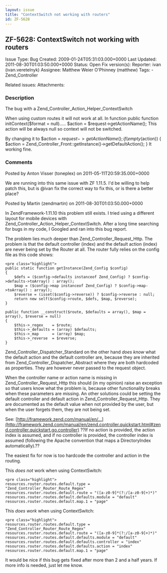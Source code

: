 ```yaml
---
layout: issue
title: "ContextSwitch not working with routers"
id: ZF-5628
---
```


ZF-5628: ContextSwitch not working with routers
-----------------------------------------------

 Issue Type: Bug Created: 2009-01-24T05:31:03.000+0000 Last Updated: 2011-08-30T01:03:50.000+0000 Status: Open Fix version(s): 
 Reporter:  ivan (ivan.veretelnyk)  Assignee:  Matthew Weier O'Phinney (matthew)  Tags: - Zend\_Controller
 
 Related issues: 
 Attachments: 
### Description

The bug with a Zend\_Controller\_Action\_Helper\_ContextSwitch

When using custom routes it will not work at all. In function public function initContext($format = null)..... $action = $request->getActionName(); This action will be always null so context will not be switched.

By changing it to $action = $request->getActionName(); if (empty($action)) { $action = Zend\_Controller\_Front::getInstance()->getDefaultAction(); } It working fine.

 

 

### Comments

Posted by Anton Visser (toneplex) on 2011-05-11T20:59:35.000+0000

We are running into this same issue with ZF 1.11.5. I'd be willing to help patch this, but is @ivan fix the correct way to fix this, or is there a better place?

 

 

Posted by Martin (zendmartin) on 2011-08-30T01:03:50.000+0000

In ZendFramework-1.11.10 this problem still exists. I tried using a different layout for mobile devices with Zend\_Controller\_Action\_Helper\_ContextSwitch. After a long time searching for bugs in my code, I Googled and ran into this bug report.

The problem lies much deeper than Zend\_Controller\_Request\_Http. The problem is that the default controller (index) and the default action (index) are never being set by the Router at all. The router fully relies on the config file as this code shows:

 
    <pre class="highlight">
    public static function getInstance(Zend_Config $config)
    {
        $defs = ($config->defaults instanceof Zend_Config) ? $config->defaults->toArray() : array();
        $map = ($config->map instanceof Zend_Config) ? $config->map->toArray() : array();
        $reverse = (isset($config->reverse)) ? $config->reverse : null;
        return new self($config->route, $defs, $map, $reverse);
    }
    
    public function __construct($route, $defaults = array(), $map = array(), $reverse = null)
    {
        $this->_regex    = $route;
        $this->_defaults = (array) $defaults;
        $this->_map      = (array) $map;
        $this->_reverse  = $reverse;
    }

Zend\_Controller\_Dispatcher\_Standard on the other hand _does know_ what the default action and the default controller are, because they are inherited from Zend\_Controller\_Dispatcher\_Abstract where they are both hardcoded as properties. They are however never passed to the request object.

When the controller name or action name is missing in Zend\_Controller\_Request\_Http this should (in my opinion) raise an exception so that users know what the problem is, because other functionality breaks when these parameters are missing. An other solutions could be setting the default controller and default action in Zend\_Controller\_Request\_Http. They are documented as the default value when not provided by the user, but when the user forgets them, they are not being set.

See: [http://framework.zend.com/manual/en/…](http://framework.zend.com/manual/en/zend.controller.quickstart.html#zend.controller.quickstart.go.controller) ??If no action is provided, the action index is assumed, and if no controller is provided, the controller index is assumed (following the Apache convention that maps a DirectoryIndex automatically).??

The easiest fix for now is too hardcode the controller and action in the routing.

This _does not_ work when using ContextSwitch:

 
    <pre class="highlight">
    resources.router.routes.default.type = "Zend_Controller_Router_Route_Regex"
    resources.router.routes.default.route = "([a-z0-9]*(?:/[a-z0-9]+)*)"
    resources.router.routes.default.defaults.module = "default"
    resources.router.routes.default.map.1 = "page"


This _does work_ when using ContextSwitch:

 
    <pre class="highlight">
    resources.router.routes.default.type = "Zend_Controller_Router_Route_Regex"
    resources.router.routes.default.route = "([a-z0-9]*(?:/[a-z0-9]+)*)"
    resources.router.routes.default.defaults.module = "default"
    resources.router.routes.default.defaults.controller = "index"
    resources.router.routes.default.defaults.action = "index"
    resources.router.routes.default.map.1 = "page"


It would be nice if this bug gets fixed after more than 2 and a half years. If more info is needed, just let me know.

 

 